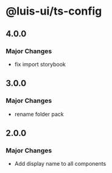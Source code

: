 # @luis-ui/ts-config

## 4.0.0

### Major Changes

- fix import storybook

## 3.0.0

### Major Changes

- rename folder pack

## 2.0.0

### Major Changes

- Add display name to all components
